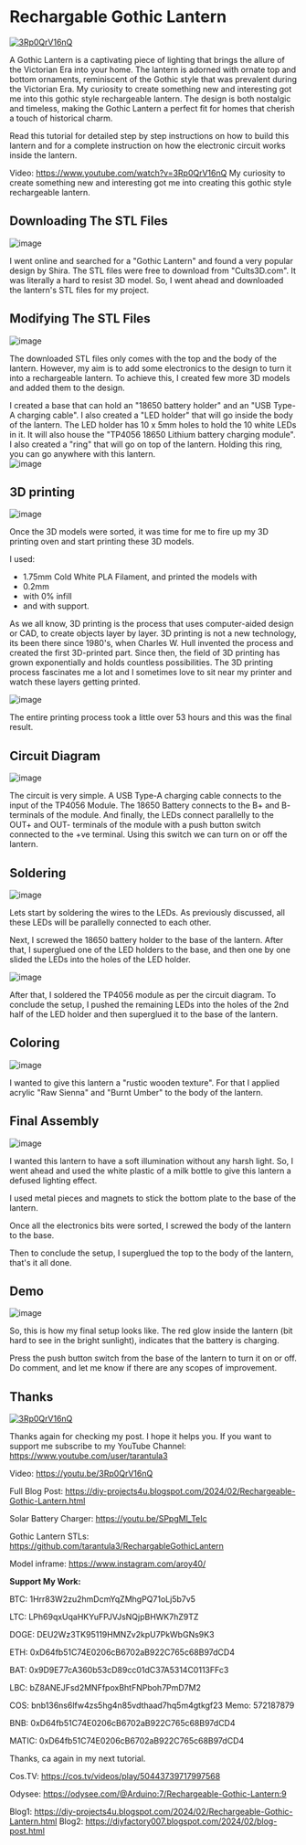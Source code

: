# Rechargable Gothic Lantern

[![3Rp0QrV16nQ](https://i.imgur.com/FsICkNb.png)](https://youtu.be/3Rp0QrV16nQ)


A Gothic Lantern is a captivating piece of lighting that brings the allure of the Victorian Era into your home. The lantern is adorned with ornate top and bottom ornaments, reminiscent of the Gothic style that was prevalent during the Victorian Era.
My curiosity to create something new and interesting got me into this gothic style rechargeable lantern.
The design is both nostalgic and timeless, making the Gothic Lantern a perfect fit for homes that cherish a touch of historical charm.

Read this tutorial for detailed step by step instructions on how to build this lantern and for a complete instruction on how the electronic circuit works inside the lantern.

Video: https://www.youtube.com/watch?v=3Rp0QrV16nQ
My curiosity to create something new and interesting got me into creating this gothic style rechargeable lantern.

Downloading The STL Files
-------------------------
![image](https://blogger.googleusercontent.com/img/b/R29vZ2xl/AVvXsEhbr5u5Bo7TgZj2iuwrlGBgc5yvZc8chi4XXJeu8kBg_DdtKdPZA7dsVuvZaQ453gwBIniIgOkI_D5cJ8iLXpq8wq8Z71DNkXXI7aLo-mNebMg7zCw8n2xR4ugYznWL_xp35C22M16gT0bs3b4vi4dMSSkhV4e3MzZ8dWrDlq2ZGGPuhU7_YVFWsD4dvcNh/w640-h360/1.png)

I went online and searched for a "Gothic Lantern" and found a very popular design by Shira.
The STL files were free to download from "Cults3D.com". It was literally a hard to resist 3D model. So, I went ahead and downloaded the lantern's STL files for my project.


Modifying The STL Files
-----------------------
![image](https://blogger.googleusercontent.com/img/b/R29vZ2xl/AVvXsEiXD24W3I76vi51EV_eBvSgXlkzLbZwqytoWWxf9NEtLp5zx4d1GcGZlMgG_p3LzX79vdxzsYhCg8IQ-0ys5RG290TODzaYcEH7ezIZWREIOYg5WrwzuT0TVU-eCQIKjWMmurMCGHFV9W2sce1RPcHq684xnN80s4JLi9w34zcPcHLpK1_bpC_ytEVF1nkU/w640-h360/2.png)


The downloaded STL files only comes with the top and the body of the lantern. 
However, my aim is to add some electronics to the design to turn it into a rechargeable lantern. To achieve this, I created few more 3D models and added them to the design.

I created a base that can hold an "18650 battery holder" and an "USB Type-A charging cable".
I also created a "LED holder" that will go inside the body of the lantern. The LED holder has 10 x 5mm holes to hold the 10 white LEDs in it. It will also house the "TP4056 18650 Lithium battery charging module". 
I also created a "ring" that will go on top of the lantern. Holding this ring, you can go anywhere with this lantern.  
![image](https://blogger.googleusercontent.com/img/b/R29vZ2xl/AVvXsEjI1QAHneHl3g4WtXzz28M1FMya-ThNcI3YbbUc9vK8uvDAyZXrtpEbLcsGCYGf2RrNWhnoHSVvhbMMrT6wH0IqBxAZmWhbYFq3dPlcTVwzeq_7-W-GX5hb1J_UiCmZkVzFTh8zrAsNznPnnwOBGgJD8uABZd8Jz5Ggyhjrx0lgCEvRsps6lraBN-0GFyY8/w640-h360/4.png)



3D printing
-----------
![image](https://blogger.googleusercontent.com/img/b/R29vZ2xl/AVvXsEg1zEhpWeD7WxW3_76O27MVW-Rhgbz8_mddCGgfwsntOu2y0GJ_cXA64FkEtSvT1H_F2v6Pcugm5wBsywwPW-3p9M2pwKXuTF-KviNTEtCQTUm-Xg3ZK9gpiAaq-11M9B_oMsnGznbWTBqMQJfJ8UWn0o0gBgnly3JtQi38O1NSWWw-k-A5Iim6hl8nD1M5/w640-h360/7.png)


Once the 3D models were sorted, it was time for me to fire up my 3D printing oven and start printing these 3D models.

I used:
- 1.75mm Cold White PLA Filament, and printed the models with
- 0.2mm 
- with 0% infill 
- and with support.

As we all know, 3D printing is the process that uses computer-aided design or CAD, to create objects layer by layer. 
3D printing is not a new technology, its been there since 1980's, when Charles W. Hull invented the process and created the first 3D-printed part. Since then, the field of 3D printing has grown exponentially and holds countless possibilities. The 3D printing process fascinates me a lot and I sometimes love to sit near my printer and watch these layers getting printed.

![image](https://blogger.googleusercontent.com/img/b/R29vZ2xl/AVvXsEjPrYo9IYqhoI8YOuCdISXfrZbWrf69LLjj3bLT47B1IaLJnWuIGrW9SUI2L_eUC5KjHj0lO7CXlDGhTRXkhNRJIwm8xP679MVewFt0vTHZhDm3JQShfGcdNraaXjmVFnZ8gnzBc6OQJvenFim_woKOkhwPaYIAYJIkbwf8vwIbJjLHPytk98AoLAGD4z8G/w640-h360/9.png)


The entire printing process took a little over 53 hours and this was the final result.


Circuit Diagram
---------------
![image](https://blogger.googleusercontent.com/img/b/R29vZ2xl/AVvXsEjR5xXg407nw59rOm423wqQP_6FXvOZuer-_TP5tnW1WR25LpGx6SD8chJx0S-l35nuRYZSMUkcJv7xdnCIwAi3M9OZNmn1KaQG6YhyphenhyphenWdoLzDELTuKg-LkK3UAHO8xkktSamt7wfmrFQA8eLLm8iSxB2UQqgF6SZ7KKitH8Trj-T5I87P2IjulV7urTbC2s/w640-h360/10.png)


The circuit is very simple. 
A USB Type-A charging cable connects to the input of the TP4056 Module. The 18650 Battery connects to the B+ and B- terminals of the module. And finally, the LEDs connect parallelly to the OUT+ and OUT- terminals of the module with a push button switch connected to the +ve terminal. Using this switch we can turn on or off the lantern.


Soldering
---------
![image](https://blogger.googleusercontent.com/img/b/R29vZ2xl/AVvXsEjjUSyqpwfALPXMHnDjAMEb8ibEJROqoUE_c7U1E_BB_xBlG7N06ZRBQsR5gzj40Ru_oB0C0OS2G_kUJRMlxyI_LW2D1TUtZzgIUqYV8Pmdukp_fxxkFT9IxReg66B1TvTAGaIOiBW2ruAkHREhrNGfyFmRqOK10FVdry0HGsEukghlTGSBwo2qpAcDLJO5/s1054/11.png)


Lets start by soldering the wires to the LEDs. As previously discussed, all these LEDs will be parallelly connected to each other.

Next, I screwed the 18650 battery holder to the base of the lantern. After that, I superglued one of the LED holders to the base, and then one by one slided the LEDs into the holes of the LED holder.

![image](https://blogger.googleusercontent.com/img/b/R29vZ2xl/AVvXsEg6XZGFIdZ7-HEGS6cJ3axcBwnhQyUkiJEXeG_MJ3G_4erBKtCAwIr17V42fBsCPFILzUN5hV9J_dH8Xq5S3NVWtTmElKCRw68ueoFbUqidOticYmvaFzRC6dAHWEFjJuUmJmp3_caXMoq-bpvvThCGL2EwtL-ahzpX_3uPaepXvggBY6ywx3f-6O6lxWqA/w640-h360/14.png)


After that, I soldered the TP4056 module as per the circuit diagram. To conclude the setup, I pushed the remaining LEDs into the holes of the 2nd half of the LED holder and then superglued it to the base of the lantern.


Coloring
--------
![image](https://blogger.googleusercontent.com/img/b/R29vZ2xl/AVvXsEibuw7G3gK-tf8CNdDDE_emfodOSIlUDv1kIW87UpoCE53psORdqa0owlUQ2PmQprLtkM9tYoZWQl4k_V42CWP0Xun1839GxbIUbadb4WusDHxCrArU6iXZQ25Eb-SNfCjvhwcY6EHqnkmky5KchgAg430ccFA_JjfvKuudphZkI9Hme_kKENk4FFJaKbSW/w640-h360/16.png)


I wanted to give this lantern a "rustic wooden texture".
For that I applied acrylic "Raw Sienna" and "Burnt Umber" to the body of the lantern.


Final Assembly
--------------
![image](https://blogger.googleusercontent.com/img/b/R29vZ2xl/AVvXsEhVKCbBf0rQVJ1C8tczT5ZmHZleTttlBXUI-L1oruvYZqVUc44zSZzp6w5MVzbyBp4jnD78ClMaDm9YkKFwddnjyXwkkRSnRx6tjWy6xbiX2psgfAGxw6vEQrb7Y4LwGMqbp_xbKRNHZplcTqCqcu4EpqbmY9MCRHaWxmVkiONd-1lzCODo2E2iYom4eC5K/w640-h360/21.png)


I wanted this lantern to have a soft illumination without any harsh light. So, I went ahead and used the white plastic of a milk bottle to give this lantern a defused lighting effect. 

I used metal pieces and magnets to stick the bottom plate to the base of the lantern.

Once all the electronics bits were sorted, I screwed the body of the lantern to the base. 

Then to conclude the setup, I superglued the top to the body of the lantern, that's it all done.


Demo
----
![image](https://blogger.googleusercontent.com/img/b/R29vZ2xl/AVvXsEhVKCbBf0rQVJ1C8tczT5ZmHZleTttlBXUI-L1oruvYZqVUc44zSZzp6w5MVzbyBp4jnD78ClMaDm9YkKFwddnjyXwkkRSnRx6tjWy6xbiX2psgfAGxw6vEQrb7Y4LwGMqbp_xbKRNHZplcTqCqcu4EpqbmY9MCRHaWxmVkiONd-1lzCODo2E2iYom4eC5K/w640-h360/21.png)


So, this is how my final setup looks like.
The red glow inside the lantern (bit hard to see in the bright sunlight), indicates that the battery is charging.

Press the push button switch from the base of the lantern to turn it on or off.
Do comment, and let me know if there are any scopes of improvement.


Thanks
------
[![3Rp0QrV16nQ](https://i.imgur.com/FsICkNb.png)](https://youtu.be/3Rp0QrV16nQ)


Thanks again for checking my post. I hope it helps you.
If you want to support me subscribe to my YouTube Channel: https://www.youtube.com/user/tarantula3


Video: https://youtu.be/3Rp0QrV16nQ 

Full Blog Post: https://diy-projects4u.blogspot.com/2024/02/Rechargeable-Gothic-Lantern.html 

Solar Battery Charger: https://youtu.be/SPpgMl_TeIc 

Gothic Lantern STLs: https://github.com/tarantula3/RechargableGothicLantern  

Model inframe: https://www.instagram.com/aroy40/



**Support My Work:**

BTC:   1Hrr83W2zu2hmDcmYqZMhgPQ71oLj5b7v5

LTC:   LPh69qxUqaHKYuFPJVJsNQjpBHWK7hZ9TZ

DOGE:  DEU2Wz3TK95119HMNZv2kpU7PkWbGNs9K3

ETH:   0xD64fb51C74E0206cB6702aB922C765c68B97dCD4

BAT:   0x9D9E77cA360b53cD89cc01dC37A5314C0113FFc3

LBC:   bZ8ANEJFsd2MNFfpoxBhtFNPboh7PmD7M2

COS:   bnb136ns6lfw4zs5hg4n85vdthaad7hq5m4gtkgf23 Memo: 572187879

BNB:   0xD64fb51C74E0206cB6702aB922C765c68B97dCD4

MATIC: 0xD64fb51C74E0206cB6702aB922C765c68B97dCD4


Thanks, ca again in my next tutorial.


Cos.TV: https://cos.tv/videos/play/50443739717997568

Odysee: https://odysee.com/@Arduino:7/Rechargeable-Gothic-Lantern:9

Blog1: https://diy-projects4u.blogspot.com/2024/02/Rechargeable-Gothic-Lantern.html
Blog2: https://diyfactory007.blogspot.com/2024/02/blog-post.html
